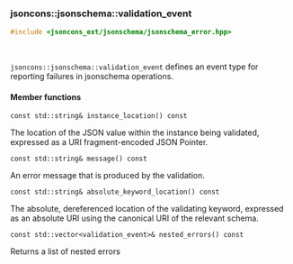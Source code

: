 ### jsoncons::jsonschema::validation_event

```c++
#include <jsoncons_ext/jsonschema/jsonschema_error.hpp>
```

<br>

`jsoncons::jsonschema::validation_event` defines an event type for reporting failures in jsonschema operations.

#### Member functions

    const std::string& instance_location() const
The location of the JSON value within the instance being validated,
expressed as a URI fragment-encoded JSON Pointer.

    const std::string& message() const
An error message that is produced by the validation.

    const std::string& absolute_keyword_location() const
The absolute, dereferenced location of the validating keyword,
expressed as an absolute URI using the canonical URI of the 
relevant schema.

    const std::vector<validation_event>& nested_errors() const
Returns a list of nested errors

